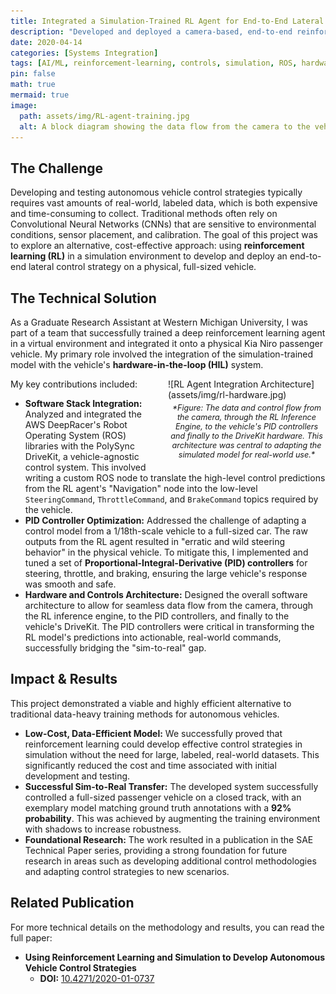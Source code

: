 ```yaml
---
title: Integrated a Simulation-Trained RL Agent for End-to-End Lateral Control
description: "Developed and deployed a camera-based, end-to-end reinforcement learning model trained in a virtual environment to control a full-sized autonomous vehicle."
date: 2020-04-14
categories: [Systems Integration]
tags: [AI/ML, reinforcement-learning, controls, simulation, ROS, hardware-integration, vehicle-testing, python, end-to-end]
pin: false
math: true
mermaid: true
image:
  path: assets/img/RL-agent-training.jpg
  alt: A block diagram showing the data flow from the camera to the vehicle's control system.
---
```


## The Challenge

Developing and testing autonomous vehicle control strategies typically requires vast amounts of real-world, labeled data, which is both expensive and time-consuming to collect. Traditional methods often rely on Convolutional Neural Networks (CNNs) that are sensitive to environmental conditions, sensor placement, and calibration. The goal of this project was to explore an alternative, cost-effective approach: using **reinforcement learning (RL)** in a simulation environment to develop and deploy an end-to-end lateral control strategy on a physical, full-sized vehicle.

## The Technical Solution

As a Graduate Research Assistant at Western Michigan University, I was part of a team that successfully trained a deep reinforcement learning agent in a virtual environment and integrated it onto a physical Kia Niro passenger vehicle. My primary role involved the integration of the simulation-trained model with the vehicle's **hardware-in-the-loop (HIL)** system.

<div style="float: right; margin-left: 20px; max-width: 50%;">
  ![RL Agent Integration Architecture](assets/img/rl-hardware.jpg)
  <p style="text-align: center; font-style: italic; font-size: 0.9em; margin-top: 5px;">*Figure: The data and control flow from the camera, through the RL Inference Engine, to the vehicle's PID controllers and finally to the DriveKit hardware. This architecture was central to adapting the simulated model for real-world use.*</p>
</div>

My key contributions included:

* **Software Stack Integration:** Analyzed and integrated the AWS DeepRacer's Robot Operating System (ROS) libraries with the PolySync DriveKit, a vehicle-agnostic control system. This involved writing a custom ROS node to translate the high-level control predictions from the RL agent's "Navigation" node into the low-level `SteeringCommand`, `ThrottleCommand`, and `BrakeCommand` topics required by the vehicle.
* **PID Controller Optimization:** Addressed the challenge of adapting a control model from a 1/18th-scale vehicle to a full-sized car. The raw outputs from the RL agent resulted in "erratic and wild steering behavior" in the physical vehicle. To mitigate this, I implemented and tuned a set of **Proportional-Integral-Derivative (PID) controllers** for steering, throttle, and braking, ensuring the large vehicle's response was smooth and safe.
* **Hardware and Controls Architecture:** Designed the overall software architecture to allow for seamless data flow from the camera, through the RL inference engine, to the PID controllers, and finally to the vehicle's DriveKit. The PID controllers were critical in transforming the RL model's predictions into actionable, real-world commands, successfully bridging the "sim-to-real" gap.

## Impact & Results

This project demonstrated a viable and highly efficient alternative to traditional data-heavy training methods for autonomous vehicles.

* **Low-Cost, Data-Efficient Model:** We successfully proved that reinforcement learning could develop effective control strategies in simulation without the need for large, labeled, real-world datasets. This significantly reduced the cost and time associated with initial development and testing.
* **Successful Sim-to-Real Transfer:** The developed system successfully controlled a full-sized passenger vehicle on a closed track, with an exemplary model matching ground truth annotations with a **92% probability**. This was achieved by augmenting the training environment with shadows to increase robustness.
* **Foundational Research:** The work resulted in a publication in the SAE Technical Paper series, providing a strong foundation for future research in areas such as developing additional control methodologies and adapting control strategies to new scenarios.

## Related Publication

For more technical details on the methodology and results, you can read the full paper:

* **Using Reinforcement Learning and Simulation to Develop Autonomous Vehicle Control Strategies**
    * **DOI:** [10.4271/2020-01-0737](https://doi.org/10.4271/2020-01-0737)